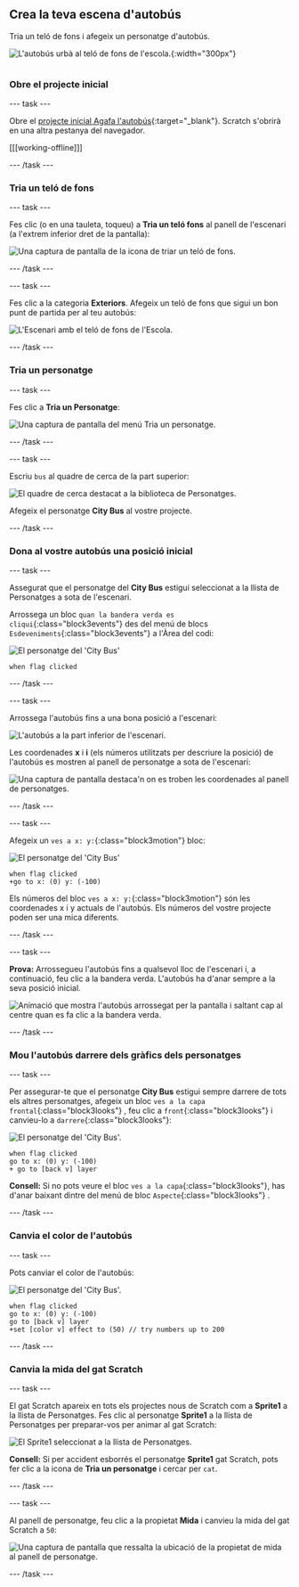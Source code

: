 ## Crea la teva escena d'autobús

<div style="display: flex; flex-wrap: wrap">
<div style="flex-basis: 200px; flex-grow: 1; margin-right: 15px;">
Tria un teló de fons i afegeix un personatge d'autobús.
</div>
<div>

![L'autobús urbà al teló de fons de l'escola.](images/bus-scene.png){:width="300px"}

</div>
</div>

### Obre el projecte inicial

--- task ---

Obre el [projecte inicial Agafa l'autobús](https://scratch.mit.edu/projects/582214330/editor){:target="_blank"}. Scratch s'obrirà en una altra pestanya del navegador.

[[[working-offline]]]

--- /task ---

### Tria un teló de fons

--- task ---

Fes clic (o en una tauleta, toqueu) a **Tria un teló fons** al panell de l'escenari (a l'extrem inferior dret de la pantalla):

![Una captura de pantalla de la icona de triar un teló de fons.](images/choose-a-backdrop.png)

--- /task ---

--- task ---

Fes clic a la categoria **Exteriors**. Afegeix un teló de fons que sigui un bon punt de partida per al teu autobús:

![L'Escenari amb el teló de fons de l'Escola.](images/outdoor-backdrop.png)

--- /task ---

### Tria un personatge

--- task ---

Fes clic a **Tria un Personatge**:

![Una captura de pantalla del menú Tria un personatge.](images/choose-sprite-menu.png)

--- /task ---

--- task ---

Escriu `bus` al quadre de cerca de la part superior:

![El quadre de cerca destacat a la biblioteca de Personatges.](images/bus-search.png)

Afegeix el personatge **City Bus** al vostre projecte.

--- /task ---

### Dona al vostre autobús una posició inicial

--- task ---

Assegurat que el personatge del  **City Bus** estigui seleccionat a la llista de Personatges a sota de l'escenari.

Arrossega un bloc `quan la bandera verda es cliqui`{:class="block3events"} des del menú de blocs `Esdeveniments`{:class="block3events"} a l'Àrea del codi:

![El personatge del 'City Bus'](images/bus-sprite.png)

```blocks3
when flag clicked
```

--- /task ---

--- task ---

Arrossega l'autobús fins a una bona posició a l'escenari:

![L'autobús a la part inferior de l'escenari.](images/bus-bottom-middle.png)

Les coordenades **x** i **i** (els números utilitzats per descriure la posició) de l'autobús es mostren al panell de personatge a sota de l'escenari:

![Una captura de pantalla destaca'n on es troben les coordenades al panell de personatges.](images/coords-sprite-pane.png)

--- /task ---

--- task ---

Afegeix un `ves a x: y:`{:class="block3motion"} bloc:

![El personatge del 'City Bus'](images/bus-sprite.png)

```blocks3
when flag clicked
+go to x: (0) y: (-100)
```

Els números del bloc `ves a x: y:`{:class="block3motion"} són les coordenades x i y actuals de l'autobús. Els números del vostre projecte poden ser una mica diferents.

--- /task ---

--- task ---

**Prova:** Arrossegueu l'autobús fins a qualsevol lloc de l'escenari i, a continuació, feu clic a la bandera verda. L'autobús ha d'anar sempre a la seva posició inicial.

![Animació que mostra l'autobús arrossegat per la pantalla i saltant cap al centre quan es fa clic a la bandera verda.](images/drag-bus.gif)

--- /task ---

### Mou l'autobús darrere dels gràfics dels personatges

--- task ---

Per assegurar-te que el personatge **City Bus** estigui sempre darrere de tots els altres personatges, afegeix un bloc `ves a la capa frontal`{:class="block3looks"} , feu clic a `front`{:class="block3looks"} i canvieu-lo a `darrere`{:class="block3looks"}:

![El personatge del 'City Bus'.](images/bus-sprite.png)

```blocks3
when flag clicked
go to x: (0) y: (-100)
+ go to [back v] layer
```

**Consell:** Si no pots veure el bloc `ves a la capa`{:class="block3looks"}, has d'anar baixant dintre del menú de bloc  `Aspecte`{:class="block3looks"} .

--- /task ---

### Canvia el color de l'autobús

--- task ---

Pots canviar el color de l'autobús:

![El personatge del 'City Bus'.](images/bus-sprite.png)

```blocks3
when flag clicked
go to x: (0) y: (-100)
go to [back v] layer
+set [color v] effect to (50) // try numbers up to 200
```

--- /task ---

### Canvia la mida del gat Scratch

--- task ---

El gat Scratch apareix en tots els projectes nous de Scratch com a **Sprite1** a la llista de Personatges. Fes clic al personatge **Sprite1** a la llista de Personatges per preparar-vos per animar al gat Scratch:

![El Sprite1 seleccionat a la llista de Personatges.](images/sprite1-selected.png)

**Consell:** Si per accident esborrés el personatge **Sprite1** gat Scratch, pots fer clic a la icona de **Tria un personatge** i cercar per `cat`.

--- /task ---

--- task ---

Al panell de personatge, feu clic a la propietat **Mida** i canvieu la mida del gat Scratch a `50`:

![Una captura de pantalla que ressalta la ubicació de la propietat de mida al panell de personatge.](images/sprite-pane-size.png)

--- /task --- 
